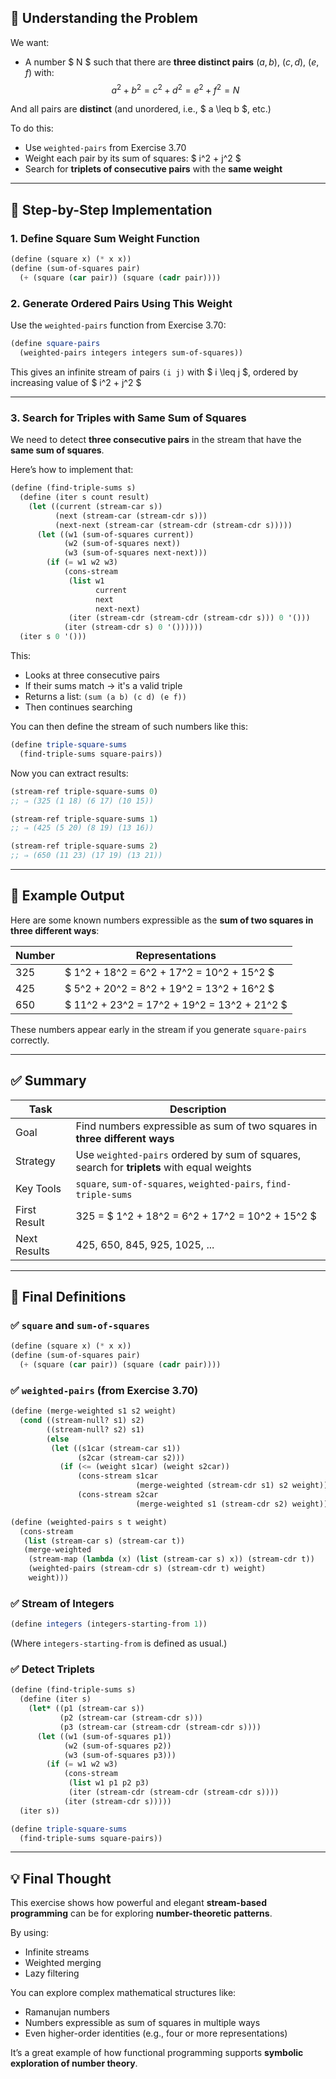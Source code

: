 ## 🧠 Understanding the Problem

We want:
- A number $ N $ such that there are **three distinct pairs** $(a, b)$, $(c, d)$, $(e, f)$ with:
  $$
  a^2 + b^2 = c^2 + d^2 = e^2 + f^2 = N
  $$

And all pairs are **distinct** (and unordered, i.e., $ a \leq b $, etc.)

To do this:
- Use `weighted-pairs` from Exercise 3.70
- Weight each pair by its sum of squares: $ i^2 + j^2 $
- Search for **triplets of consecutive pairs** with the **same weight**

---

## 🔧 Step-by-Step Implementation

### 1. **Define Square Sum Weight Function**

```scheme
(define (square x) (* x x))
(define (sum-of-squares pair)
  (+ (square (car pair)) (square (cadr pair))))
```

### 2. **Generate Ordered Pairs Using This Weight**

Use the `weighted-pairs` function from Exercise 3.70:

```scheme
(define square-pairs
  (weighted-pairs integers integers sum-of-squares))
```

This gives an infinite stream of pairs `(i j)` with $ i \leq j $, ordered by increasing value of $ i^2 + j^2 $

---

### 3. **Search for Triples with Same Sum of Squares**

We need to detect **three consecutive pairs** in the stream that have the **same sum of squares**.

Here’s how to implement that:

```scheme
(define (find-triple-sums s)
  (define (iter s count result)
    (let ((current (stream-car s))
          (next (stream-car (stream-cdr s)))
          (next-next (stream-car (stream-cdr (stream-cdr s)))))
      (let ((w1 (sum-of-squares current))
            (w2 (sum-of-squares next))
            (w3 (sum-of-squares next-next)))
        (if (= w1 w2 w3)
            (cons-stream
             (list w1
                   current
                   next
                   next-next)
             (iter (stream-cdr (stream-cdr (stream-cdr s))) 0 '()))
            (iter (stream-cdr s) 0 '())))))
  (iter s 0 '()))
```

This:
- Looks at three consecutive pairs
- If their sums match → it's a valid triple
- Returns a list: `(sum (a b) (c d) (e f))`
- Then continues searching

You can then define the stream of such numbers like this:

```scheme
(define triple-square-sums
  (find-triple-sums square-pairs))
```

Now you can extract results:

```scheme
(stream-ref triple-square-sums 0)
;; ⇒ (325 (1 18) (6 17) (10 15))

(stream-ref triple-square-sums 1)
;; ⇒ (425 (5 20) (8 19) (13 16))

(stream-ref triple-square-sums 2)
;; ⇒ (650 (11 23) (17 19) (13 21))
```

---

## 📌 Example Output

Here are some known numbers expressible as the **sum of two squares in three different ways**:

| Number | Representations |
|--------|------------------|
| 325    | $ 1^2 + 18^2 = 6^2 + 17^2 = 10^2 + 15^2 $ |
| 425    | $ 5^2 + 20^2 = 8^2 + 19^2 = 13^2 + 16^2 $ |
| 650    | $ 11^2 + 23^2 = 17^2 + 19^2 = 13^2 + 21^2 $ |

These numbers appear early in the stream if you generate `square-pairs` correctly.

---

## ✅ Summary

| Task | Description |
|------|-------------|
| Goal | Find numbers expressible as sum of two squares in **three different ways** |
| Strategy | Use `weighted-pairs` ordered by sum of squares, search for **triplets** with equal weights |
| Key Tools | `square`, `sum-of-squares`, `weighted-pairs`, `find-triple-sums` |
| First Result | 325 = $ 1^2 + 18^2 = 6^2 + 17^2 = 10^2 + 15^2 $ |
| Next Results | 425, 650, 845, 925, 1025, ... |

---

## 🧮 Final Definitions

### ✅ `square` and `sum-of-squares`

```scheme
(define (square x) (* x x))
(define (sum-of-squares pair)
  (+ (square (car pair)) (square (cadr pair))))
```

### ✅ `weighted-pairs` (from Exercise 3.70)

```scheme
(define (merge-weighted s1 s2 weight)
  (cond ((stream-null? s1) s2)
        ((stream-null? s2) s1)
        (else
         (let ((s1car (stream-car s1))
               (s2car (stream-car s2)))
           (if (<= (weight s1car) (weight s2car))
               (cons-stream s1car
                            (merge-weighted (stream-cdr s1) s2 weight))
               (cons-stream s2car
                            (merge-weighted s1 (stream-cdr s2) weight))))))

(define (weighted-pairs s t weight)
  (cons-stream
   (list (stream-car s) (stream-car t))
   (merge-weighted
    (stream-map (lambda (x) (list (stream-car s) x)) (stream-cdr t))
    (weighted-pairs (stream-cdr s) (stream-cdr t) weight)
    weight)))
```

### ✅ Stream of Integers

```scheme
(define integers (integers-starting-from 1))
```

(Where `integers-starting-from` is defined as usual.)

### ✅ Detect Triplets

```scheme
(define (find-triple-sums s)
  (define (iter s)
    (let* ((p1 (stream-car s))
           (p2 (stream-car (stream-cdr s)))
           (p3 (stream-car (stream-cdr (stream-cdr s))))
      (let ((w1 (sum-of-squares p1))
            (w2 (sum-of-squares p2))
            (w3 (sum-of-squares p3)))
        (if (= w1 w2 w3)
            (cons-stream
             (list w1 p1 p2 p3)
             (iter (stream-cdr (stream-cdr (stream-cdr s))))
            (iter (stream-cdr s)))))
  (iter s))

(define triple-square-sums
  (find-triple-sums square-pairs))
```

---

## 💡 Final Thought

This exercise shows how powerful and elegant **stream-based programming** can be for exploring **number-theoretic patterns**.

By using:
- Infinite streams
- Weighted merging
- Lazy filtering

You can explore complex mathematical structures like:
- Ramanujan numbers
- Numbers expressible as sum of squares in multiple ways
- Even higher-order identities (e.g., four or more representations)

It’s a great example of how functional programming supports **symbolic exploration of number theory**.
